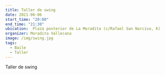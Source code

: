 ```yaml
---
title: Taller de swing
date: 2021-06-06
start_time: "20:00"
end_time: "21:30"
ubication:  Plaza posterior de La Moradita (c/Rafael San Narciso, 6)
organizer: Moradita Vallecana
image: /img/swing.jpg
tags:
  - Baile
  - Taller
---
```

Taller de swing